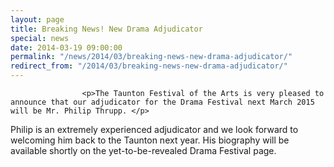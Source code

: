 ```yaml
---
layout: page
title: Breaking News! New Drama Adjudicator
special: news
date: 2014-03-19 09:00:00
permalink: "/news/2014/03/breaking-news-new-drama-adjudicator/"
redirect_from: "/2014/03/breaking-news-new-drama-adjudicator/"
---
```

<section>

                    
                    <p>The Taunton Festival of the Arts is very pleased to announce that our adjudicator for the Drama Festival next March 2015 will be Mr. Philip Thrupp. </p>
<p>Philip is an extremely experienced adjudicator and we look forward to welcoming him back to the Taunton next year. His biography will be available shortly on the yet-to-be-revealed Drama Festival page.</p>

                
</section>
